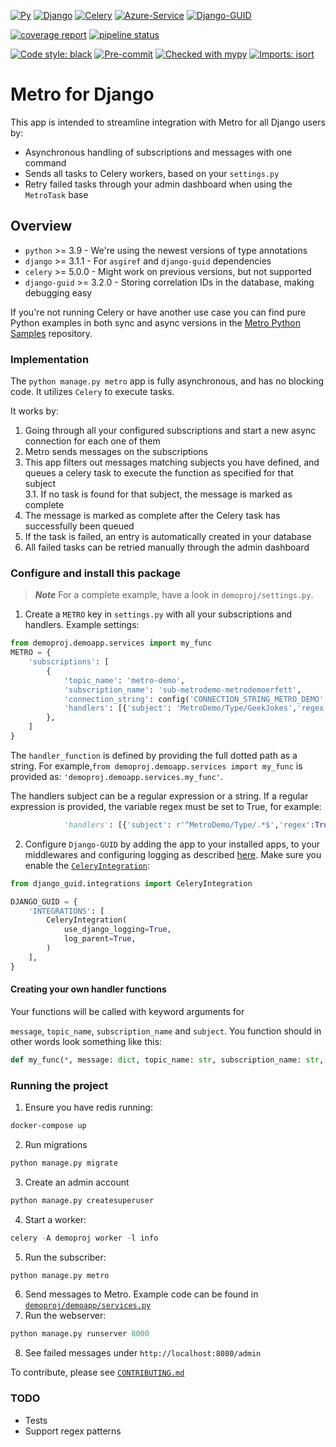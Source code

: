 [![Py](https://img.shields.io/badge/python-v3.9+-blue.svg)](https://python.org)
[![Django](https://img.shields.io/badge/django-3.1.1+%20-blue.svg)](https://djangoproject.com)
[![Celery](https://img.shields.io/badge/celery-5.0.0+%20-blue.svg)](https://docs.celeryproject.org/en/stable/)
[![Azure-Service](https://img.shields.io/badge/azure--servicebus-7.0.1+%20-blue.svg)](https://github.com/Azure/azure-sdk-for-python/tree/master/sdk/servicebus/azure-servicebus)
[![Django-GUID](https://img.shields.io/badge/django--guid-3.2.0+-blue.svg)](https://github.com/snok/django-guid/)


[![coverage report](***REMOVED***)](***REMOVED***) 
[![pipeline status](***REMOVED***)](***REMOVED***)


[![Code style: black](https://img.shields.io/badge/code%20style-black-000000.svg)](https://github.com/psf/black)
[![Pre-commit](https://img.shields.io/badge/pre--commit-enabled-brightgreen?logo=pre-commit&logoColor=white)](https://github.com/pre-commit/pre-commit)
[![Checked with mypy](http://www.mypy-lang.org/static/mypy_badge.svg)](http://mypy-lang.org/)
[![Imports: isort](https://img.shields.io/badge/%20imports-isort-%231674b1?style=flat&labelColor=ef8336)](https://pycqa.github.io/isort/)

# Metro for Django

This app is intended to streamline integration with Metro for all Django users by:

* Asynchronous handling of subscriptions and messages with one command
* Sends all tasks to Celery workers, based on your `settings.py`
* Retry failed tasks through your admin dashboard when using the `MetroTask` base

## Overview
* `python` >= 3.9 - We're using the newest versions of type annotations
* `django` >= 3.1.1 - For `asgiref` and `django-guid` dependencies
* `celery` >= 5.0.0 - Might work on previous versions, but not supported
* `django-guid` >= 3.2.0 - Storing correlation IDs in the database, making debugging easy

If you're not running Celery or have another use case you can find pure Python examples in both sync and async versions
in the [Metro Python Samples](***REMOVED***)
repository.


### Implementation

The `python manage.py metro` app is fully asynchronous, and has no blocking code. It utilizes `Celery` to execute tasks.

It works by:
1. Going through all your configured subscriptions and start a new async connection for each one of them
2. Metro sends messages on the subscriptions
3. This app filters out messages matching subjects you have defined, and queues a celery task to execute
   the function as specified for that subject  
   3.1. If no task is found for that subject, the message is marked as complete
4. The message is marked as complete after the Celery task has successfully been queued
5. If the task is failed, an entry is automatically created in your database
6. All failed tasks can be retried manually through the admin dashboard


### Configure and install this package


> **_Note_**
> For a complete example, have a look in `demoproj/settings.py`.

1. Create a `METRO` key in `settings.py` with all your subscriptions and handlers.
Example settings:
```python
from demoproj.demoapp.services import my_func
METRO = {
    'subscriptions': [
        {
            'topic_name': 'metro-demo',
            'subscription_name': 'sub-metrodemo-metrodemoerfett',
            'connection_string': config('CONNECTION_STRING_METRO_DEMO', None),
            'handlers': [{'subject': 'MetroDemo/Type/GeekJokes','regex':False,'handler_function': 'demoproj.demoapp.services.my_func'}],
        },
    ]
}

```

The `handler_function` is defined by providing the full dotted path as a string. For example,`from demoproj.demoapp.services import my_func` is provided as: `'demoproj.demoapp.services.my_func'`.



The handlers subject can be a regular expression  or a string. If a regular expression is provided, the variable regex must be set to True, for example: 
 ```python
             'handlers': [{'subject': r'^MetroDemo/Type/.*$','regex':True,'handler_function': my_func}],

 ```



2. Configure `Django-GUID`  by adding the app to your installed apps, to your middlewares and configuring logging
as described [here](https://github.com/snok/django-guid#configuration).
Make sure you enable the [`CeleryIntegration`](https://django-guid.readthedocs.io/en/latest/integrations.html#celery):
```python
from django_guid.integrations import CeleryIntegration

DJANGO_GUID = {
    'INTEGRATIONS': [
        CeleryIntegration(
            use_django_logging=True,
            log_parent=True,
        )
    ],
}
```


#### Creating your own handler functions

Your functions will be called with keyword arguments for


`message`, `topic_name`, `subscription_name` and `subject`. You function should in other words
look something like this:

```python
def my_func(*, message: dict, topic_name: str, subscription_name: str, subject: str) -> None:
```


### Running the project
1. Ensure you have redis running:
```bash
docker-compose up
```
2. Run migrations
```bash
python manage.py migrate
```
3. Create an admin account
```bash
python manage.py createsuperuser
```
4. Start a worker:
```python
celery -A demoproj worker -l info
```
5. Run the subscriber:
```python
python manage.py metro
```
6. Send messages to Metro. Example code can be found in [`demoproj/demoapp/services.py`](demoproj/demoapp/services.py)
7. Run the webserver:
```python
python manage.py runserver 8000
```
8. See failed messages under `http://localhost:8080/admin`

To contribute, please see [`CONTRIBUTING.md`](CONTRIBUTING.md)

### TODO
* Tests
* Support regex patterns
